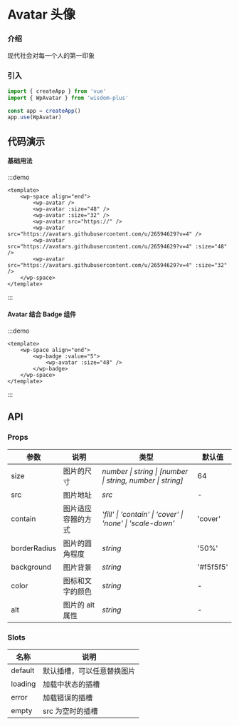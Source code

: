 # Avatar 头像

### 介绍

现代社会对每一个人的第一印象

### 引入

```js
import { createApp } from 'vue'
import { WpAvatar } from 'wisdom-plus'

const app = createApp()
app.use(WpAvatar)
```

## 代码演示

#### 基础用法

:::demo
```vue
<template>
    <wp-space align="end">
        <wp-avatar />
        <wp-avatar :size="48" />
        <wp-avatar :size="32" />
        <wp-avatar src="https://" />
        <wp-avatar src="https://avatars.githubusercontent.com/u/26594629?v=4" />
        <wp-avatar src="https://avatars.githubusercontent.com/u/26594629?v=4" :size="48" />
        <wp-avatar src="https://avatars.githubusercontent.com/u/26594629?v=4" :size="32" />
    </wp-space>
</template>
```
:::

#### Avatar 结合 Badge 组件
:::demo
```vue
<template>
    <wp-space align="end">
        <wp-badge :value="5">
            <wp-avatar :size="48" />
        </wp-badge>
    </wp-space>
</template>
```
:::


## API

### Props

| 参数         | 说明                                                          | 类型                                                       | 默认值 |
| ------------ | ------------------------------------------------------------- | ---------------------------------------------------------- | ------ |
| size | 图片的尺寸                                                      | _number \| string \| [number \| string, number \| string]_ | 64      |
| src | 图片地址                                                        | _src_                                                   | -     |
| contain | 图片适应容器的方式 | _'fill' \| 'contain' \| 'cover' \| 'none' \| 'scale-down'_                                                   | 'cover'      |
| borderRadius | 图片的圆角程度 | _string_                                                   | '50%'      |
| background | 图片背景 | _string_                                                   | '#f5f5f5'      |
| color | 图标和文字的颜色 | _string_                                                   | -      |
| alt | 图片的 alt 属性 | _string_                                                   | -      |

### Slots

| 名称    | 说明     |
| ------- | -------- |
| default | 默认插槽，可以任意替换图片 |
| loading | 加载中状态的插槽 |
| error | 加载错误的插槽 |
| empty | src 为空时的插槽 |
